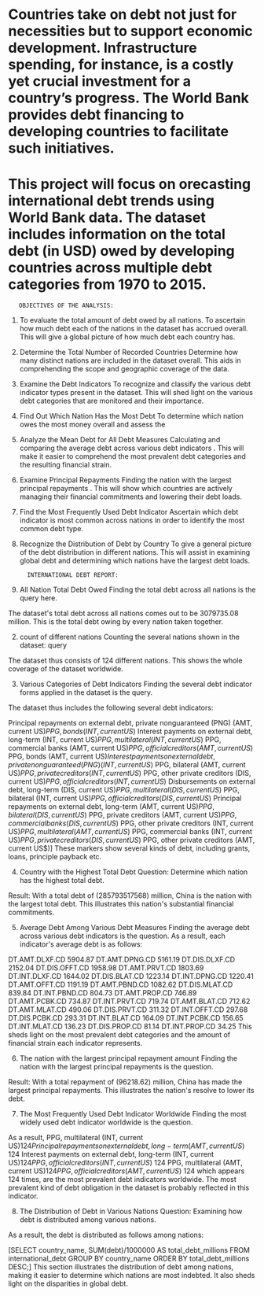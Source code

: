 # Countries take on debt not just for necessities but to support economic development. Infrastructure spending, for instance, is a costly yet crucial investment for a country’s progress. The World Bank provides debt financing to developing countries to facilitate such initiatives.

# This project will focus on orecasting international debt trends using World Bank data. The dataset includes information on the total debt (in USD) owed by developing countries across multiple debt categories from 1970 to 2015.

       OBJECTIVES OF THE ANALYSIS:
1. To evaluate the total amount of debt owed by all nations.
To ascertain how much debt each of the nations in the dataset has accrued overall. This will give a global picture of how much debt each country has.

2. Determine the Total Number of Recorded Countries
Determine how many distinct nations are included in the dataset overall. This aids in comprehending the scope and geographic coverage of the data.

3. Examine the Debt Indicators
To recognize and classify the various debt indicator types present in the dataset. This will shed light on the various debt categories that are monitored and their importance.

4. Find Out Which Nation Has the Most Debt
To determine which nation owes the most money overall and assess the

5. Analyze the Mean Debt for All Debt Measures
Calculating and comparing the average debt across various debt indicators . This will make it easier to comprehend the most prevalent debt categories and the resulting financial strain.

6. Examine Principal Repayments
Finding the nation with the largest principal repayments . This will show which countries are actively managing their financial commitments and lowering their debt loads.

7. Find the Most Frequently Used Debt Indicator
Ascertain which debt indicator is most common across nations in order to identify the most common debt type.

8. Recognize the Distribution of Debt by Country
To give a general picture of the debt distribution in different nations. This will assist in examining global debt and determining which nations have the largest debt loads.


         INTERNATIONAL DEBT REPORT:
 1. All Nation Total Debt Owed
Finding the total debt across all nations is the query here.

The dataset's total debt across all nations comes out to be 3079735.08 million. This is the total debt owing by every nation taken together.

2. count of different nations
Counting the several nations shown in the dataset: query

The dataset thus consists of 124 different nations. This shows the whole coverage of the dataset worldwide.

3. Various Categories of Debt Indicators
Finding the several debt indicator forms applied in the dataset is the query.

The dataset thus includes the following several debt indicators:

Principal repayments on external debt, private nonguaranteed (PNG) (AMT, current US$)
PPG, bonds (INT, current US$)
Interest payments on external debt, long-term (INT, current US$)
PPG, multilateral (INT, current US$)
PPG, commercial banks (AMT, current US$)
PPG, official creditors (AMT, current US$)
PPG, bonds (AMT, current US$)
Interest payments on external debt, private nonguaranteed (PNG) (INT, current US$)
PPG, bilateral (AMT, current US$)
PPG, private creditors (INT, current US$)
PPG, other private creditors (DIS, current US$)
PPG, official creditors (INT, current US$)
Disbursements on external debt, long-term (DIS, current US$)
PPG, multilateral (DIS, current US$)
PPG, bilateral (INT, current US$)
PPG, official creditors (DIS, current US$)
Principal repayments on external debt, long-term (AMT, current US$)
PPG, bilateral (DIS, current US$)
PPG, private creditors (AMT, current US$)
PPG, commercial banks (DIS, current US$)
PPG, other private creditors (INT, current US$)
PPG, multilateral (AMT, current US$)
PPG, commercial banks (INT, current US$)
PPG, private creditors (DIS, current US$)
PPG, other private creditors (AMT, current US$)] These markers show several kinds of debt, including grants, loans, principle payback etc.


4. Country with the Highest Total Debt Question: Determine which nation has the highest total debt.

Result: With a total debt of (285793517568) million, China is the nation with the largest total debt. This illustrates this nation's substantial financial commitments.

5. Average Debt Among Various Debt Measures
Finding the average debt across various debt indicators is the question.
As a result, each indicator's average debt is as follows:

DT.AMT.DLXF.CD	5904.87
DT.AMT.DPNG.CD	5161.19
DT.DIS.DLXF.CD	2152.04
DT.DIS.OFFT.CD	1958.98
DT.AMT.PRVT.CD	1803.69
DT.INT.DLXF.CD	1644.02
DT.DIS.BLAT.CD	1223.14
DT.INT.DPNG.CD	1220.41
DT.AMT.OFFT.CD	1191.19
DT.AMT.PBND.CD	1082.62
DT.DIS.MLAT.CD	839.84
DT.INT.PBND.CD	804.73
DT.AMT.PROP.CD	746.89
DT.AMT.PCBK.CD	734.87
DT.INT.PRVT.CD	719.74
DT.AMT.BLAT.CD	712.62
DT.AMT.MLAT.CD	490.06
DT.DIS.PRVT.CD	311.32
DT.INT.OFFT.CD	297.68
DT.DIS.PCBK.CD	293.31
DT.INT.BLAT.CD	164.09
DT.INT.PCBK.CD	156.65
DT.INT.MLAT.CD	136.23
DT.DIS.PROP.CD	81.14
DT.INT.PROP.CD	34.25
This sheds light on the most prevalent debt categories and the amount of financial strain each indicator represents.


6. The nation with the largest principal repayment amount
Finding the nation with the largest principal repayments is the question.

Result: With a total repayment of (96218.62) million, China has made the largest principal repayments. This illustrates the nation's resolve to lower its debt.

7. The Most Frequently Used Debt Indicator Worldwide
Finding the most widely used debt indicator worldwide is the question.

As a result, PPG, multilateral (INT, current US$)	                            124
             Principal repayments on external debt, long-term (AMT, current US$)	124
             Interest payments on external debt, long-term (INT, current US$)	124
             PPG, official creditors (INT, current US$)                	       124
             PPG, multilateral (AMT, current US$)	                            124
             PPG, official creditors (AMT, current US$)	                            124 
which appears 124 times, are the most prevalent debt indicators worldwide. The most prevalent kind of debt obligation in the dataset is probably reflected in this indicator.

8. The Distribution of Debt in Various Nations
Question: Examining how debt is distributed among various nations.

As a result, the debt is distributed as follows among nations:

[SELECT country_name, SUM(debt)/1000000 AS total_debt_millions
FROM international_debt
GROUP BY country_name
ORDER BY total_debt_millions DESC;] This section illustrates the distribution of debt among nations, making it easier to determine which nations are most indebted. It also sheds light on the disparities in global debt.

